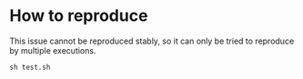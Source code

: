 # How to reproduce

This issue cannot be reproduced stably, 
so it can only be tried to reproduce by multiple executions.

```shell
sh test.sh
```
